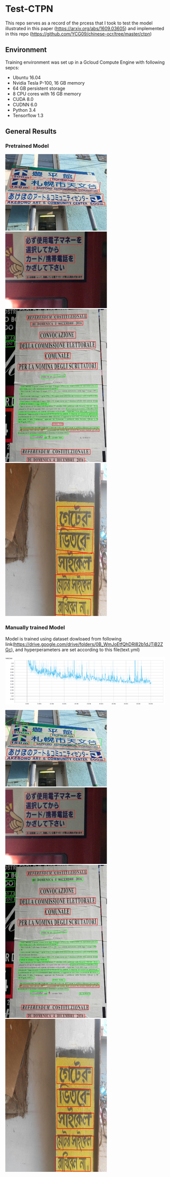 # Test-CTPN
This repo serves as a record of the prcess that I took to test the model illustrated in this paper (https://arxiv.org/abs/1609.03605) and implemented in this repo (https://github.com/YCG09/chinese-ocr/tree/master/ctpn)

## Environment

Training environment was set up in a Gcloud Compute Engine with following sepcs:

+ Ubuntu 16.04
+ Nvidia Tesla P-100, 16 GB memory
+ 64 GB persistent storage
+ 8 CPU cores with 16 GB memory
+ CUDA 8.0
+ CUDNN 6.0
+ Python 3.4
+ Tensorflow 1.3

## General Results
### Pretrained Model
<img src="results_1/img_4844.jpg" width=320 height=240 /><img src="results_1/img_5319.jpg" width=320 height=240 />
<img src="results_1/img_5975.jpg" width=320 height=480 /><img src="results_1/img_6936.jpg" width=320 height=480 />
### Manually trained Model
Model is trained using dataset dowloaed from following link(https://drive.google.com/drive/folders/0B_WmJoEtfQhDRl82b1dJTjB2ZGc), and hyperperameters are set according to this file(text.yml)

![alt text](https://github.com/Yiming992/Test-CTPN/blob/master/Screenshot%20from%202018-08-11%2001-07-41.png)

<img src="results_2/img_4844.jpg" width=320 height=240 /><img src="results_2/img_5319.jpg" width=320 height=240 />
<img src="results_2/img_5975.jpg" width=320 height=480 /><img src="results_2/img_6936.jpg" width=320 height=480 />
